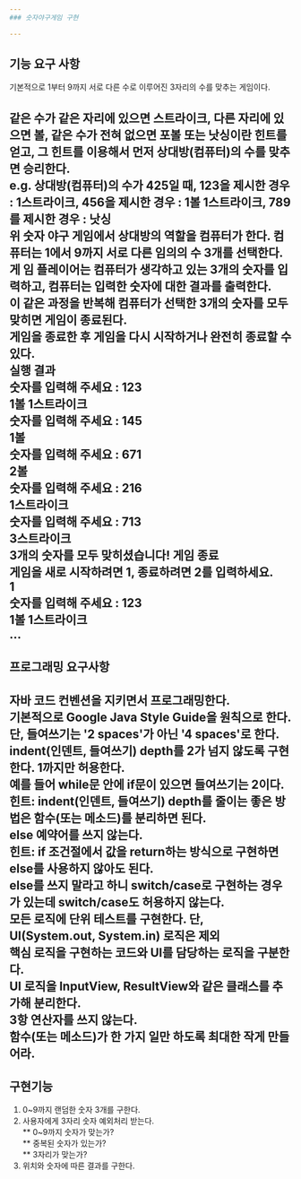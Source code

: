 ```yaml
---
### 숫자야구게임 구현

---
```

## 기능 요구 사항
기본적으로 1부터 9까지 서로 다른 수로 이루어진 3자리의 수를 맞추는 게임이다.  

같은 수가 같은 자리에 있으면 스트라이크, 다른 자리에 있으면 볼, 같은 수가 전혀 없으면 포볼 또는 낫싱이란 힌트를 얻고, 그 힌트를 이용해서 먼저 상대방(컴퓨터)의 수를 맞추면 승리한다.  
e.g. 상대방(컴퓨터)의 수가 425일 때, 123을 제시한 경우 : 1스트라이크, 456을 제시한 경우 : 1볼 1스트라이크, 789를 제시한 경우 : 낫싱  
위 숫자 야구 게임에서 상대방의 역할을 컴퓨터가 한다. 컴퓨터는 1에서 9까지 서로 다른 임의의 수 3개를 선택한다. 게 임 플레이어는 컴퓨터가 생각하고 있는 3개의 숫자를 입력하고, 컴퓨터는 입력한 숫자에 대한 결과를 출력한다.  
이 같은 과정을 반복해 컴퓨터가 선택한 3개의 숫자를 모두 맞히면 게임이 종료된다.  
게임을 종료한 후 게임을 다시 시작하거나 완전히 종료할 수 있다.  
실행 결과  
숫자를 입력해 주세요 : 123  
1볼 1스트라이크  
숫자를 입력해 주세요 : 145  
1볼  
숫자를 입력해 주세요 : 671  
2볼  
숫자를 입력해 주세요 : 216  
1스트라이크  
숫자를 입력해 주세요 : 713  
3스트라이크  
3개의 숫자를 모두 맞히셨습니다! 게임 종료  
게임을 새로 시작하려면 1, 종료하려면 2를 입력하세요.  
1  
숫자를 입력해 주세요 : 123  
1볼 1스트라이크  
…
---
## 프로그래밍 요구사항
자바 코드 컨벤션을 지키면서 프로그래밍한다.  
기본적으로 Google Java Style Guide을 원칙으로 한다.  
단, 들여쓰기는 '2 spaces'가 아닌 '4 spaces'로 한다.  
indent(인덴트, 들여쓰기) depth를 2가 넘지 않도록 구현한다. 1까지만 허용한다.  
예를 들어 while문 안에 if문이 있으면 들여쓰기는 2이다.  
힌트: indent(인덴트, 들여쓰기) depth를 줄이는 좋은 방법은 함수(또는 메소드)를 분리하면 된다.  
else 예약어를 쓰지 않는다.  
힌트: if 조건절에서 값을 return하는 방식으로 구현하면 else를 사용하지 않아도 된다.  
else를 쓰지 말라고 하니 switch/case로 구현하는 경우가 있는데 switch/case도 허용하지 않는다.  
모든 로직에 단위 테스트를 구현한다. 단, UI(System.out, System.in) 로직은 제외  
핵심 로직을 구현하는 코드와 UI를 담당하는 로직을 구분한다.  
UI 로직을 InputView, ResultView와 같은 클래스를 추가해 분리한다.  
3항 연산자를 쓰지 않는다.  
함수(또는 메소드)가 한 가지 일만 하도록 최대한 작게 만들어라.  
---
## 구현기능  
1. 0~9까지 랜덤한 숫자 3개를 구한다.  
2. 사용자에게 3자리 숫자 예외처리 받는다.  
 ** 0~9까지 숫자가 맞는가?  
 ** 중복된 숫자가 있는가?  
 ** 3자리가 맞는가?  
3. 위치와 숫자에 따른 결과를 구한다.
